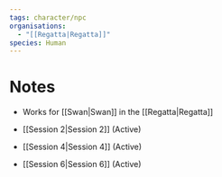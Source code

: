```yaml
---
tags: character/npc
organisations:
  - "[[Regatta|Regatta]]"
species: Human
---
```


# Notes
- Works for [[Swan|Swan]] in the [[Regatta|Regatta]]

- [[Session 2|Session 2]] (Active)
- [[Session 4|Session 4]] (Active)
- [[Session 6|Session 6]] (Active)
